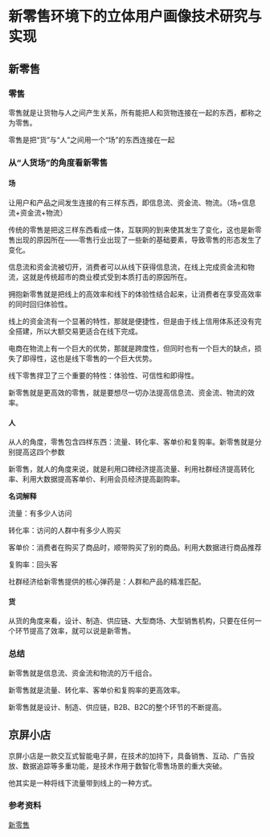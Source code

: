 # 新零售环境下的立体用户画像技术研究与实现

## 新零售

### 零售

零售就是让货物与人之间产生关系，所有能把人和货物连接在一起的东西，都称之为零售。

零售是把“货”与“人”之间用一个“场”的东西连接在一起

### 从“人货场”的角度看新零售

#### 场

让用户和产品之间发生连接的有三样东西，即信息流、资金流、物流。（场=信息流+资金流+物流）

传统的零售是把这三样东西看成一体，互联网的到来使其发生了变化，这也是新零售出现的原因所在——零售行业出现了一些新的基础要素，导致零售的形态发生了变化。

信息流和资金流被切开，消费者可以从线下获得信息流，在线上完成资金流和物流，这就是传统超市的商业模式受到本质打击的原因所在。

拥抱新零售就是把线上的高效率和线下的体验性结合起来，让消费者在享受高效率的同时回归体验性。

线上的资金流有一个显著的特性，那就是便捷性，但是由于线上信用体系还没有完全搭建，所以大额交易更适合在线下完成。

电商在物流上有一个巨大的优势，那就是跨度性，但同时也有一个巨大的缺点，损失了即得性，这也是线下零售的一个巨大优势。

线下零售捍卫了三个重要的特性：体验性、可信性和即得性。

新零售就是更高效的零售，就是要想尽一切办法提高信息流、资金流、物流的效率。

#### 人

从人的角度，零售包含四样东西：流量、转化率、客单价和复购率。新零售就是分别提高这四个参数

新零售，就人的角度来说，就是利用口碑经济提高流量、利用社群经济提高转化率、利用大数据提高客单价、利用会员经济提高副购率。

**名词解释**

流量：有多少人访问

转化率：访问的人群中有多少人购买

客单价：消费者在购买了商品时，顺带购买了别的商品。利用大数据进行商品推荐

复购率：回头客

社群经济给新零售提供的核心弹药是：人群和产品的精准匹配。

#### 货

从货的角度来看，设计、制造、供应链、大型商场、大型销售机构，只要在任何一个环节提高了效率，就可以说是新零售。

### 总结

新零售就是信息流、资金流和物流的万千组合。

新零售就是流量、转化率、客单价和复购率的更高效率。

新零售就是设计、制造、供应链，B2B、B2C的整个环节的不断提高。



## 京屏小店

京屏小店是一款交互式智能电子屏，在技术的加持下，具备销售、互动、广告投放、数据追踪等多重功能，是技术作用于数智化零售场景的重大突破。

他其实是一种将线下流量带到线上的一种方式。



### 参考资料

[新零售](https://mp.weixin.qq.com/s/YxAOWmhO52HOqaf-PY5j_A)

